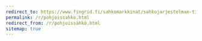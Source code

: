 ```yaml
---
redirect_to: https://www.fingrid.fi/sahkomarkkinat/sahkojarjestelman-tila/pohjoismainen-sahkojarjestelman-tila/
permalink: /r/pohjoissahko.html
redirect_from: /r/pohjoissähkö.html
sitemap: true
---
```

